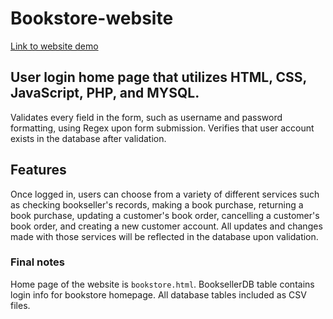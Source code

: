 # Bookstore-website
[Link to website demo](https://www.youtube.com/watch?v=pR0UY3KRUNs)
## User login home page that utilizes HTML, CSS, JavaScript, PHP, and MYSQL. 
Validates every field in the form, such as username and password formatting, using Regex upon form submission. Verifies that user account exists in the database after validation. 
## Features
Once logged in, users can choose from a variety of different services such as checking bookseller's records, making a book purchase, returning a book purchase, updating a customer's book order, cancelling a customer's book order, and creating a new customer account. All updates and changes made with those services will be reflected in the database upon validation.
### Final notes
Home page of the website is ``bookstore.html``. BooksellerDB table contains login info for bookstore homepage. All database tables included as CSV files.

